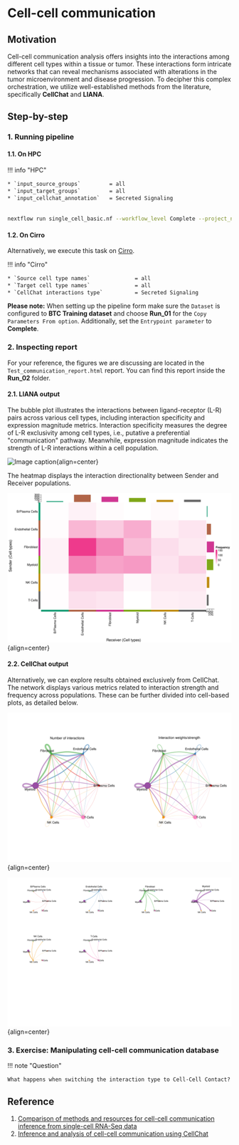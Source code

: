 # Cell-cell communication

## Motivation

Cell-cell communication analysis offers insights into the interactions among different cell types within a tissue or tumor. These interactions form intricate networks that can reveal mechanisms associated with alterations in the tumor microenvironment and disease progression. To decipher this complex orchestration, we utilize well-established methods from the literature, specifically **CellChat** and **LIANA**.

## Step-by-step

### 1. Running pipeline

#### 1.1. On HPC

!!! info "HPC"

    * `input_source_groups`         = all
    * `input_target_groups`         = all
    * `input_cellchat_annotation`   = Secreted Signaling

```{.bash .copy}

nextflow run single_cell_basic.nf --workflow_level Complete --project_name Training --sample_csv sample_table.csv --meta_data meta_data.csv --cancer_type Ovarian -resume -profile seadragon

```

#### 1.2. On Cirro

Alternatively, we execute this task on [Cirro](https://cirro.bio).

!!! info "Cirro"

    * `Source cell type names`              = all
    * `Target cell type names`              = all
    * `CellChat interactions type`          = Secreted Signaling

**Please note:** When setting up the pipeline form make sure the `Dataset` is configured to **BTC Training dataset** and choose **Run_01** for the `Copy Parameters From option`. Additionally, set the `Entrypoint parameter` to **Complete**.

### 2. Inspecting report

For your reference, the figures we are discussing are located in the `Test_communication_report.html` report. You can find this report inside the **Run_02** folder.

#### 2.1. LIANA output

The bubble plot illustrates the interactions between ligand-receptor (L-R) pairs across various cell types, including interaction specificity and expression magnitude metrics. Interaction specificity measures the degree of L-R exclusivity among cell types, i.e., putative a preferential "communication" pathway. Meanwhile, expression magnitude indicates the strength of L-R interactions within a cell population.

![Image caption](figures/bubble-liana-communication.png){align=center}

The heatmap displays the interaction directionality between Sender and Receiver populations.

![Image caption](figures/heatmap-liana-strength.png){align=center}

#### 2.2. CellChat output

Alternatively, we can explore results obtained exclusively from CellChat. The network displays various metrics related to interaction strength and frequency across populations. These can be further divided into cell-based plots, as detailed below.

![Image caption](figures/circus-cellchat.png){align=center}

![Image caption](figures/circus-cellchat-subset.png){align=center}

### 3. Exercise: Manipulating cell-cell communication database

!!! note "Question"

    What happens when switching the interaction type to Cell-Cell Contact?

## Reference

1. [Comparison of methods and resources for cell-cell communication inference from single-cell RNA-Seq data](https://www.nature.com/articles/s41467-022-30755-0)
2. [Inference and analysis of cell-cell communication using CellChat](https://www.nature.com/articles/s41467-021-21246-9)